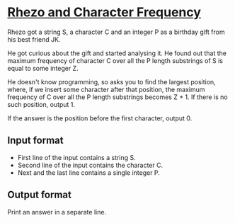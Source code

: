 # [Rhezo and Character Frequency][link]

Rhezo got a string S, a character C and an integer P as a birthday gift from his best friend JK.

He got curious about the gift and started analysing it. He found out that the maximum frequency of character C over all the P length substrings of S is equal to some integer Z.

He doesn't know programming, so asks you to find the largest position, where, if we insert some character after that position, the maximum frequency of C over all the P length substrings becomes Z + 1. If there is no such position, output 1.

If the answer is the position before the first character, output 0.

## Input format

- First line of the input contains a string S.
- Second line of the input contains the character C.
- Next and the last line contains a single integer P.

## Output format

Print an answer in a separate line.

[link]: https://www.hackerearth.com/practice/basic-programming/implementation/basics-of-implementation/practice-problems/algorithm/rhezo-and-character-frequency-3/
